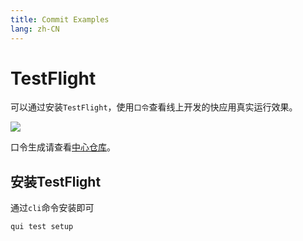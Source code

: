 ```yaml
---
title: Commit Examples
lang: zh-CN
---
```


# TestFlight
可以通过安装`TestFlight`，使用`口令`查看线上开发的快应用真实运行效果。

<img src="/runtime/test-flight.png">


口令生成请查看[中心仓库](http://hub.quicktv.net/)。

## 安装TestFlight

通过`cli`命令安装即可

```shell
qui test setup
```



